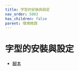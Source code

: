 ```yaml
---
title: 字型的安裝與設定
nav_order: 5003
has_children: false
parent: 環境微調
---
```



# 字型的安裝與設定

* [腳本](https://github.com/samwhelp/note-about-manjaro/tree/gh-pages/_demo/adjustment/env/lightdm)
